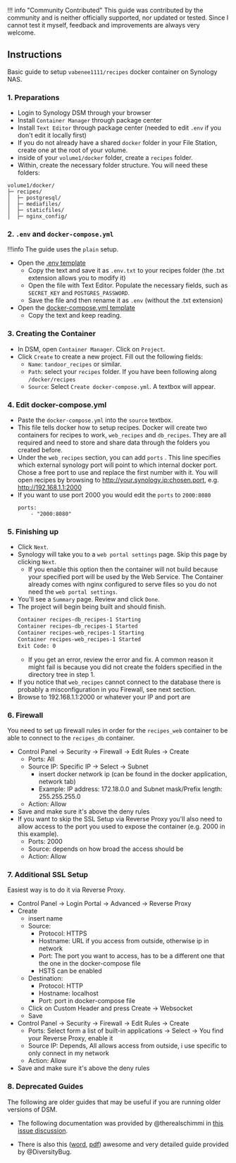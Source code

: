 !!! info "Community Contributed"
    This guide was contributed by the community and is neither officially supported, nor updated or tested. Since I cannot test it myself, feedback and improvements are always very welcome.

## **Instructions**

Basic guide to setup `vabenee1111/recipes` docker container on Synology NAS.

### 1. Preparations
- Login to Synology DSM through your browser
- Install `Container Manager` through package center
- Install `Text Editor` through package center (needed to edit `.env` if you don't edit it locally first)
- If you do not already have a shared `docker` folder in your File Station, create one at the root of your volume. 
- inside of your `volume1/docker` folder, create a `recipes` folder. 
- Within, create the necessary folder structure. You will need these folders:

```
volume1/docker/
├─ recipes/
│  ├─ postgresql/
│  ├─ mediafiles/
│  ├─ staticfiles/
│  ├─ nginx_config/
```

### 2. `.env` and `docker-compose.yml`
!!!info The guide uses the `plain` setup.

- Open the [.env template](https://github.com/vabene1111/recipes/blob/develop/.env.template)
  - Copy the text and save it as `.env.txt` to your recipes folder (the .txt extension allows you to modify it)
  - Open the file with Text Editor. Populate the necessary fields, such as `SECRET_KEY` and `POSTGRES_PASSWORD`. 
  - Save the file and then rename it as `.env` (without the .txt extension) 
- Open the [docker-compose.yml template](https://raw.githubusercontent.com/TandoorRecipes/recipes/refs/heads/develop/docs/install/docker/plain/docker-compose.yml)
  - Copy the text and keep reading. 

### 3. Creating the Container
- In DSM, open `Container Manager`. Click on `Project`. 
- Click `Create` to create a new project. Fill out the following fields: 
  - `Name`: `tandoor_recipes` or similar. 
  - `Path`: select your `recipes` folder. If you have been following along `/docker/recipes`
  - `Source`: Select `Create docker-compose.yml`. A textbox will appear. 

### 4. Edit docker-compose.yml
- Paste the `docker-compose.yml` into the `source` textbox. 
- This file tells docker how to setup recipes. Docker will create two containers for recipes to work, `web_recipes` and `db_recipes`. They are all required and need to store and share data through the folders you created before.
- Under the `web_recipes` section, you can add `ports` . This line specifies which external synology port will point to which internal docker port. Chose a free port to use and replace the first number with it. You will open recipes by browsing to http://your.synology.ip:chosen.port, e.g. http://192.168.1.1:2000
- If you want to use port 2000 you would edit the `ports` to `2000:8080`
	```
	ports:
		- "2000:8080"
 	```

### 5. Finishing up
- Click `Next`. 
- Synology will take you to a `web portal settings` page. Skip this page by clicking `Next`. 
  - If you enable this option then the container will not build because your specified port will be used by the Web Service. The Container already comes with nginx configured to serve files so you do not need the `web portal settings`. 
- You'll see a `Summary` page. Review and click `Done`. 
- The project will begin being built and should finish. 
	```bash
	Container recipes-db_recipes-1 Starting
	Container recipes-db_recipes-1 Started
	Container recipes-web_recipes-1 Starting
	Container recipes-web_recipes-1 Started
	Exit Code: 0
	```
  - If you get an error, review the error and fix. A common reason it might fail is because you did not create the folders specified in the directory tree in step 1.
- If you notice that `web_recipes` cannot connect to the database there is probably a misconfiguration in you Firewall, see next section.
- Browse to 192.168.1.1:2000 or whatever your IP and port are

### 6. Firewall
You need to set up firewall rules in order for the `recipes_web` container to be able to connect to the `recipes_db` container.

- Control Panel -> Security -> Firewall -> Edit Rules -> Create
	-  Ports: All
	-  Source IP: Specific IP -> Select -> Subnet
		- insert docker network ip (can be found in the docker application, network tab)
		- Example: IP address: 172.18.0.0 and Subnet mask/Prefix length: 255.255.255.0
	-  Action: Allow
- Save and make sure it's above the deny rules
- If you want to skip the SSL Setup via Reverse Proxy you'll also need to allow access to the port you used to expose the container (e.g. 2000 in this example).
	-  Ports: 2000
	-  Source: depends on how broad the access should be
	-  Action: Allow

### 7. Additional SSL Setup
Easiest way is to do it via Reverse Proxy.

- Control Panel -> Login Portal -> Advanced -> Reverse Proxy
- Create
	- insert name
	- Source:
		- Protocol: HTTPS
		- Hostname: URL if you access from outside, otherwise ip in network
		- Port: The port you want to access, has to be a different one that the one in the docker-compose file
		- HSTS can be enabled
	- Destination:
		- Protocol: HTTP
		- Hostname: localhost
		- Port: port in docker-compose file
	- Click on Custom Header and press Create -> Websocket
	- Save
- Control Panel -> Security -> Firewall -> Edit Rules -> Create
	- Ports: Select form a list of built-in applications -> Select -> You find your Reverse Proxy, enable it
	- Source IP: Depends, All allows access from outside, i use specific to only connect in my network
	- Action: Allow
- Save and make sure it's above the deny rules
	
### 8. Deprecated Guides

The following are older guides that may be useful if you are running older versions of DSM. 

- The following documentation was provided by 
@therealschimmi in [this issue discussion](https://github.com/vabene1111/recipes/issues/98#issuecomment-643062907).

- There is also this 
([word](https://github.com/vabene1111/recipes/files/6708738/Tandoor.on.a.Synology.Disk.Station.docx), 
[pdf](https://github.com/vabene1111/recipes/files/6901601/Tandoor.on.a.Synology.Disk.Station.pdf)) awesome and very detailed guide provided by @DiversityBug.
